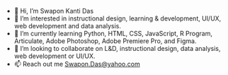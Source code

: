 - 👋 Hi, I’m Swapon Kanti Das
- 👀 I’m interested in instructional design, learning & development, UI/UX, web development and data analysis.
- 🌱 I’m currently learning Python, HTML, CSS, JavaScript, R Program, Articulate, Adobe Photoshop, Adobe Premiere Pro, and Figma.
- 💞️ I’m looking to collaborate on L&D, instructional design, data analysis, web development or UI/UX. 
- 📫 Reach out me Swapon.Das@yahoo.com

<!---
swapon1/swapon1 is a ✨ special ✨ repository because its `README.md` (this file) appears on your GitHub profile.
You can click the Preview link to take a look at your changes.
--->
